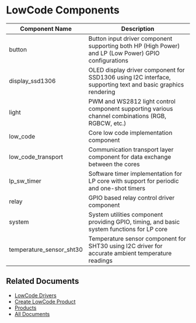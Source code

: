 # LowCode Components

| Component Name          | Description                                                                                                  |
|-------------------------|--------------------------------------------------------------------------------------------------------------|
| button                  | Button input driver component supporting both HP (High Power) and LP (Low Power) GPIO configurations         |
| display_ssd1306         | OLED display driver component for SSD1306 using I2C interface, supporting text and basic graphics rendering  |
| light                   | PWM and WS2812 light control component supporting various channel combinations (RGB, RGBCW, etc.)            |
| low_code                | Core low code implementation component                                                                       |
| low_code_transport      | Communication transport layer component for data exchange between the cores                                  |
| lp_sw_timer             | Software timer implementation for LP core with support for periodic and one-shot timers                      |
| relay                   | GPIO based relay control driver component                                                                    |
| system                  | System utilities component providing GPIO, timing, and basic system functions for LP core                    |
| temperature_sensor_sht30 | Temperature sensor component for SHT30 using I2C driver for accurate ambient temperature readings           |

## Related Documents

* [LowCode Drivers](../drivers/README.md)
* [Create LowCode Product](../docs/create_product.md)
* [Products](../products/README.md)
* [All Documents](../docs/all_documents.md)
